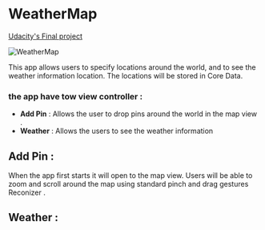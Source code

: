 #               WeatherMap
[Udacity's Final project](https://www.udacity.com)

![WeatherMap]()

This app allows users to specify locations around the world, and to see the weather information  location. The locations will be stored in Core Data.

### the app have tow view controller :
- **Add Pin**  :  Allows the user to drop pins around the world in the map view .
- **Weather** : Allows the users to see the weather information  


## Add Pin :

When the app first starts it will open to the map view. Users will be able to zoom and scroll around the map using standard pinch and drag gestures Reconizer .

## Weather :
